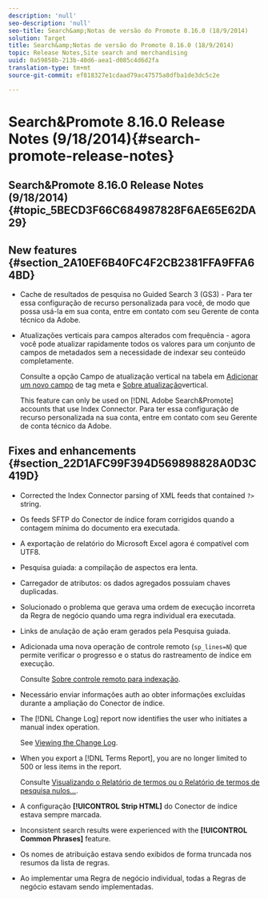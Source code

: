 ```yaml
---
description: 'null'
seo-description: 'null'
seo-title: Search&amp;Notas de versão do Promote 8.16.0 (18/9/2014)
solution: Target
title: Search&amp;Notas de versão do Promote 8.16.0 (18/9/2014)
topic: Release Notes,Site search and merchandising
uuid: 0a59858b-213b-40d6-aea1-d085c4d6d2fa
translation-type: tm+mt
source-git-commit: ef818327e1cdaad79ac47575a8dfba1de3dc5c2e

---
```



# Search&amp;Promote 8.16.0 Release Notes (9/18/2014){#search-promote-release-notes}

## Search&amp;Promote 8.16.0 Release Notes (9/18/2014) {#topic_5BECD3F66C684987828F6AE65E62DA29}

## New features {#section_2A10EF6B40FC4F2CB2381FFA9FFA64BD}

* Cache de resultados de pesquisa no Guided Search 3 (GS3) - Para ter essa configuração de recurso personalizada para você, de modo que possa usá-la em sua conta, entre em contato com seu Gerente de conta técnico da Adobe.
* Atualizações verticais para campos alterados com frequência - agora você pode atualizar rapidamente todos os valores para um conjunto de campos de metadados sem a necessidade de indexar seu conteúdo completamente.

   Consulte a opção Campo de atualização vertical na tabela em [Adicionar um novo campo](../c-about-settings-menu/c-about-metadata-menu.md#task_6DF188C0FC7F4831A4444CA9AFA615E5) de tag meta e [Sobre atualização](../c-about-index-menu/c-about-vertical-updates.md#concept_E65A70C9C2E04804BF24FBE1B3CAD899)vertical.

   This feature can only be used on [!DNL Adobe Search&Promote] accounts that use Index Connector. Para ter essa configuração de recurso personalizada na sua conta, entre em contato com seu Gerente de conta técnico da Adobe.

## Fixes and enhancements {#section_22D1AFC99F394D569898828A0D3C419D}

* Corrected the Index Connector parsing of XML feeds that contained `?>` string.
* Os feeds SFTP do Conector de índice foram corrigidos quando a contagem mínima do documento era executada.
* A exportação de relatório do Microsoft Excel agora é compatível com UTF8.
* Pesquisa guiada: a compilação de aspectos era lenta.
* Carregador de atributos: os dados agregados possuíam chaves duplicadas.
* Solucionado o problema que gerava uma ordem de execução incorreta da Regra de negócio quando uma regra individual era executada.
* Links de anulação de ação eram gerados pela Pesquisa guiada.
* Adicionada uma nova operação de controle remoto (`sp_lines=N`) que permite verificar o progresso e o status do rastreamento de índice em execução.

   Consulte [Sobre controle remoto para indexação](../c-about-index-menu/c-about-remote-control-for-indexing.md#concept_C79B322190E84106A434E5C6D4A4118F).

* Necessário enviar informações auth ao obter informações excluídas durante a ampliação do Conector de índice.
* The [!DNL Change Log] report now identifies the user who initiates a manual index operation.

   See [Viewing the Change Log](../c-about-reports-menu/c-about-reports-menu.md#task_166F1156719F4B3D834BEA8E249C8057).

* When you export a [!DNL Terms Report], you are no longer limited to 500 or less items in the report.

   Consulte [Visualizando o Relatório de termos ou o Relatório de termos de pesquisa nulos...](../c-about-reports-menu/c-about-reports-menu.md#task_53B7ED1582DD4B0E8376546A7AFC789A).

* A configuração **[!UICONTROL Strip HTML]** do Conector de índice estava sempre marcada.
* Inconsistent search results were experienced with the **[!UICONTROL Common Phrases]** feature.
* Os nomes de atribuição estava sendo exibidos de forma truncada nos resumos da lista de regras.
* Ao implementar uma Regra de negócio individual, todas a Regras de negócio estavam sendo implementadas.

